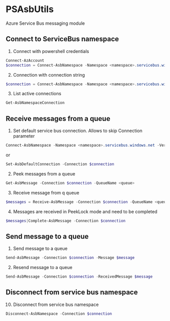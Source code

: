 # PSAsbUtils
Azure Service Bus messaging module

## Connect to ServiceBus namespace

1. Connect with powershell credentials
```powershell
Connect-AzAccount
$connection = Connect-AsbNamespace -Namespace <namespace>.servicebus.windows.net -Verbose -AzurePowershell
```

2. Connection with connection string
```powershell
$connection = Connect-AsbNamespace -Namespace <namespace>.servicebus.windows.net -Verbose -ConnectionString '<connection string>'
```

3. List active connections
```powershell
Get-AsbNamespaceConnection
```

## Receive messages from a queue

1. Set default service bus connection. Allows to skip Connection parameter
```powershell
Connect-AsbNamespace -Namespace <namespace>.servicebus.windows.net -Verbose -AzurePowershell|Set-AsbDefaultConnection
```
or

```Powershell
Set-AsbDefaultConnection -Connection $connection
```

2. Peek messages from a queue
```powershell
Get-AsbMessage -Connection $connection -QueueName <queue>
```

3. Receive message from q queue
```powershell
$messages = Receive-AsbMessage -Connection $connection -QueueName <queue>
```

4. Messages are received in PeekLock mode and need to be completed
```powershell
$messages|Complete-AsbMessage -Connection $connection
```

## Send message to a queue

1. Send message to a queue
```powershell
Send-AsbMessage -Connection $connection -Message $message
```
2. Resend message to a queue
```powershell
Send-AsbMessage -Connection $connection -ReceivedMessage $message
```

## Disconnect from service bus namespace

10. Disconnect from service bus namespace
```powershell
Disconnect-AsbNamespace -Connection $connection
```